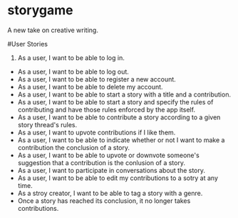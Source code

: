 # storygame
A new take on creative writing.

#User Stories
1. As a user, I want to be able to log in.
- As a user, I want to be able to log out.
- As a user, I want to be able to register a new account.
- As a user, I want to be able to delete my account.
- As a user, I want to be able to start a story with a title and a contribution.
- As a user, I want to be able to start a story and specify the rules of contributing and have those rules enforced by the app itself.
- As a user, I want to be able to contribute a story according to a given story thread's rules.
- As a user, I want to upvote contributions if I like them.
- As a user, I want to be able to indicate whether or not I want to make a contribution the conclusion of a story.
- As a user, I want to be able to upvote or downvote someone's suggestion that a contribution is the conlusion of a story.
- As a user, I want to participate in conversations about the story.
- As a user, I want to be able to edit my contributions to a sotry at any time.
- As a stroy creator, I want to be able to tag a story with a genre.
- Once a story has reached its conclusion, it no longer takes contributions.

